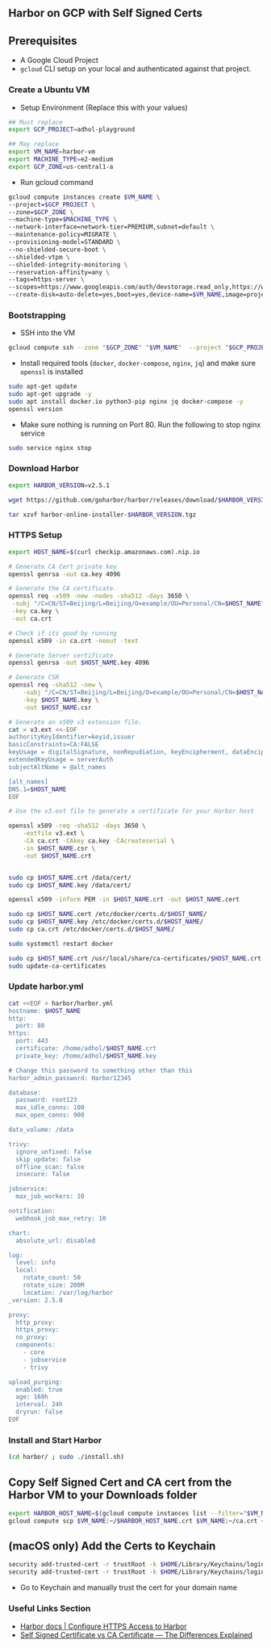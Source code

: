 ## Harbor on GCP with Self Signed Certs

## Prerequisites
- A Google Cloud Project
- `gcloud` CLI setup on your local and authenticated against that project.

### Create a Ubuntu VM

* Setup Environment (Replace this with your values)
```bash
## Must replace
export GCP_PROJECT=adhol-playground

## May replace
export VM_NAME=harbor-vm
export MACHINE_TYPE=e2-medium
export GCP_ZONE=us-central1-a
```

* Run gcloud command
```bash
gcloud compute instances create $VM_NAME \
--project=$GCP_PROJECT \
--zone=$GCP_ZONE \
--machine-type=$MACHINE_TYPE \
--network-interface=network-tier=PREMIUM,subnet=default \
--maintenance-policy=MIGRATE \
--provisioning-model=STANDARD \
--no-shielded-secure-boot \
--shielded-vtpm \
--shielded-integrity-monitoring \
--reservation-affinity=any \
--tags=https-server \
--scopes=https://www.googleapis.com/auth/devstorage.read_only,https://www.googleapis.com/auth/logging.write,https://www.googleapis.com/auth/monitoring.write,https://www.googleapis.com/auth/servicecontrol,https://www.googleapis.com/auth/service.management.readonly,https://www.googleapis.com/auth/trace.append \
--create-disk=auto-delete=yes,boot=yes,device-name=$VM_NAME,image=projects/ubuntu-os-cloud/global/images/ubuntu-2004-focal-v20220615,mode=rw,size=100
```

### Bootstrapping

* SSH into the VM
```bash
gcloud compute ssh --zone "$GCP_ZONE" "$VM_NAME"  --project "$GCP_PROJECT"
```

* Install required tools (`docker`, `docker-compose`, `nginx`, `jq`) and make sure `openssl` is installed

```bash
sudo apt-get update
sudo apt-get upgrade -y
sudo apt install docker.io python3-pip nginx jq docker-compose -y
openssl version

```

* Make sure nothing is running on Port 80. Run the following to stop nginx service
```bash
sudo service nginx stop

```

### Download Harbor

```bash
export HARBOR_VERSION=v2.5.1

wget https://github.com/goharbor/harbor/releases/download/$HARBOR_VERSION/harbor-online-installer-$HARBOR_VERSION.tgz

tar xzvf harbor-online-installer-$HARBOR_VERSION.tgz

```

### HTTPS Setup
```bash
export HOST_NAME=$(curl checkip.amazonaws.com).nip.io

# Generate CA Cert private key
openssl genrsa -out ca.key 4096

# Generate the CA certificate.
openssl req -x509 -new -nodes -sha512 -days 3650 \
 -subj "/C=CN/ST=Beijing/L=Beijing/O=example/OU=Personal/CN=$HOST_NAME" \
 -key ca.key \
 -out ca.crt

# Check if its good by running 
openssl x509 -in ca.crt -noout -text

# Generate Server certificate
openssl genrsa -out $HOST_NAME.key 4096

# Generate CSR
openssl req -sha512 -new \
    -subj "/C=CN/ST=Beijing/L=Beijing/O=example/OU=Personal/CN=$HOST_NAME" \
    -key $HOST_NAME.key \
    -out $HOST_NAME.csr

# Generate an x509 v3 extension file.
cat > v3.ext <<-EOF
authorityKeyIdentifier=keyid,issuer
basicConstraints=CA:FALSE
keyUsage = digitalSignature, nonRepudiation, keyEncipherment, dataEncipherment
extendedKeyUsage = serverAuth
subjectAltName = @alt_names

[alt_names]
DNS.1=$HOST_NAME
EOF

# Use the v3.ext file to generate a certificate for your Harbor host

openssl x509 -req -sha512 -days 3650 \
    -extfile v3.ext \
    -CA ca.crt -CAkey ca.key -CAcreateserial \
    -in $HOST_NAME.csr \
    -out $HOST_NAME.crt


sudo cp $HOST_NAME.crt /data/cert/
sudo cp $HOST_NAME.key /data/cert/

openssl x509 -inform PEM -in $HOST_NAME.crt -out $HOST_NAME.cert

sudo cp $HOST_NAME.cert /etc/docker/certs.d/$HOST_NAME/
sudo cp $HOST_NAME.key /etc/docker/certs.d/$HOST_NAME/
sudo cp ca.crt /etc/docker/certs.d/$HOST_NAME/

sudo systemctl restart docker

sudo cp $HOST_NAME.crt /usr/local/share/ca-certificates/$HOST_NAME.crt 
sudo update-ca-certificates

```

### Update harbor.yml
```bash
cat <<EOF > harbor/harbor.yml
hostname: $HOST_NAME
http:
  port: 80
https:
  port: 443
  certificate: /home/adhol/$HOST_NAME.crt
  private_key: /home/adhol/$HOST_NAME.key

# Change this password to something other than this
harbor_admin_password: Harbor12345

database:
  password: root123
  max_idle_conns: 100
  max_open_conns: 900

data_volume: /data

trivy:
  ignore_unfixed: false
  skip_update: false
  offline_scan: false
  insecure: false

jobservice:
  max_job_workers: 10

notification:
  webhook_job_max_retry: 10

chart:
  absolute_url: disabled

log:
  level: info
  local:
    rotate_count: 50
    rotate_size: 200M
    location: /var/log/harbor
_version: 2.5.0

proxy:
  http_proxy:
  https_proxy:
  no_proxy:
  components:
    - core
    - jobservice
    - trivy

upload_purging:
  enabled: true
  age: 168h
  interval: 24h
  dryrun: false
EOF
```

### Install and Start Harbor

```bash
(cd harbor/ ; sudo ./install.sh)
```

## Copy Self Signed Cert and CA cert from the Harbor VM to your Downloads folder

```bash
export HARBOR_HOST_NAME=$(gcloud compute instances list --filter="$VM_NAME" --format "get(networkInterfaces[0].accessConfigs[0].natIP)").nip.io
gcloud compute scp $VM_NAME:~/$HARBOR_HOST_NAME.crt $VM_NAME:~/ca.crt ~/Downloads/ --zone=$GCP_ZONE

```

## (macOS only) Add the Certs to Keychain
```bash
security add-trusted-cert -r trustRoot -k $HOME/Library/Keychains/login.keychain ~/Downloads/ca.crt
security add-trusted-cert -r trustRoot -k $HOME/Library/Keychains/login.keychain ~/Downloads/$HARBOR_HOST_NAME.crt

```
* Go to Keychain and manually trust the cert for your domain name

### Useful Links Section
- [Harbor docs | Configure HTTPS Access to Harbor](https://goharbor.io/docs/2.1.0/install-config/configure-https/)
- [Self Signed Certificate vs CA Certificate — The Differences Explained](https://sectigostore.com/page/self-signed-certificate-vs-ca/)